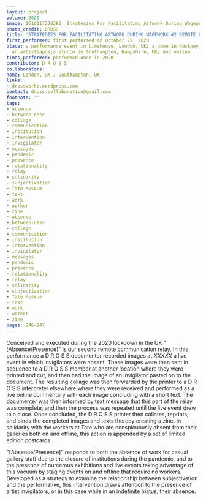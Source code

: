 ```yaml
---
layout: project
volume: 2020
image: 1610117230392__Strategies_For_Facilitating_Artwork_During_Wagework__2_Remote_Relay__Absence_Presence_--D_R_O_S_S.png
photo_credit: DROSS
title: 'STRATEGIES FOR FACILITATING ARTWORK DURING WAGEWORK #2 REMOTE RELAY [ABSENCE/PRESENCE]'
first_performed: first performed on October 25, 2020
place: a performance event in Limehouse, London, UK; a home in Hackney, London, UK;
  an artist&apos;s studio in Southampton, Hampshire, UK; and online
times_performed: performed once in 2020
contributor: D R O S S
collaborators:
home: London, UK / Southampton, UK
links:
- drossworks.wordpress.com
contact: dross.collaboration@gmail.com
footnote: ''
tags:
- absence
- between-ness
- collage
- communication
- institution
- intervention
- invigilator
- messages
- pandemic
- presence
- relationality
- relay
- solidarity
- subjectivation
- Tate Museum
- text
- work
- worker
- zine
- absence
- between-ness
- collage
- communication
- institution
- intervention
- invigilator
- messages
- pandemic
- presence
- relationality
- relay
- solidarity
- subjectivation
- Tate Museum
- text
- work
- worker
- zine
pages: 246-247
---
```


Conceived and executed during the 2020 lockdown in the UK "[Absence/Presence]" is our second remote communication relay. In this performance a D R O S S documenter recorded images at *XXXXX* a live event in which invigilators were absent. These images were then sent in sequence to a D R O S S member at another location where they were printed and cut, and then had the image of an invigilator pasted on to the document. The resulting collage was then forwarded by the printer to a D R O S S interpreter elsewhere where they were received and performed as a live online commentary with each image concluding with a short text. The documenter was then informed by text message that this part of the relay was complete, and then the process was repeated until the live event drew to a close. Once concluded, the D R O S S printer then collates, reprints, and binds the completed images and texts thereby creating a zine. In solidarity with the workers at Tate who are conspicuously absent from their galleries both on and offline, this action is appended by a set of limited edition postcards.

"[Absence/Presence]" responds to both the absence of work for casual gallery staff due to the closure of institutions during the pandemic, and to the presence of numerous exhibitions and live events taking advantage of this vacuum by staging events on and offline that require no workers. Developed as a strategy to examine the relationship between subjectivation and the performative, this intervention draws attention to the presence of artist invigilators, or in this case while in an indefinite hiatus, their absence.   